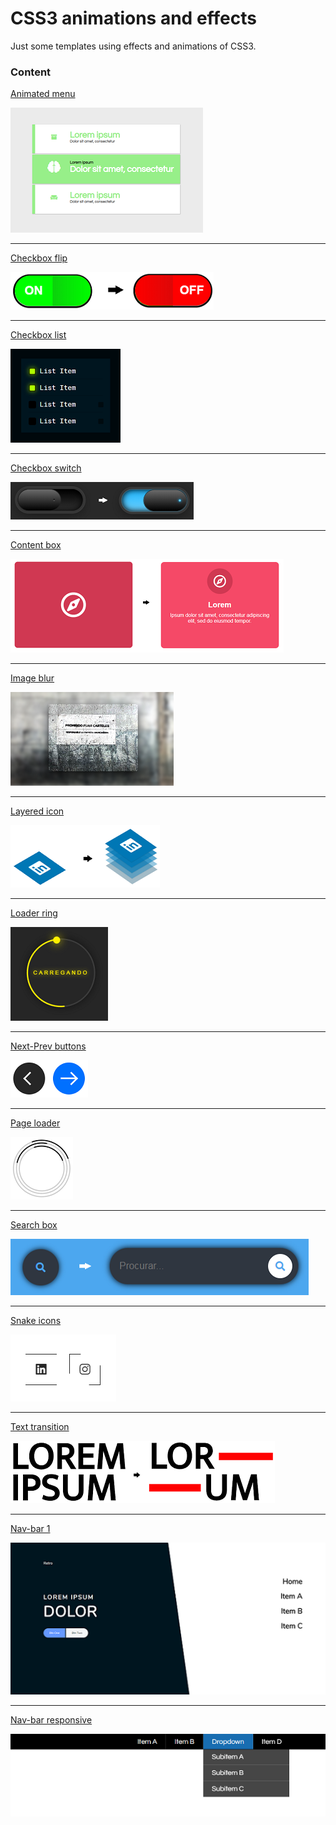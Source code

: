 # CSS3 animations and effects
Just some templates using effects and animations of CSS3.



### Content

[Animated menu](https://github.com/EduardoRotundaro/css-effects/tree/master/src/animated-menu)

![](https://github.com/EduardoRotundaro/css-effects/blob/master/docs/images/animated_menu.png)

---

[Checkbox flip](https://github.com/EduardoRotundaro/css-effects/tree/master/src/checkbox-flip)

![](https://github.com/EduardoRotundaro/css-effects/blob/master/docs/images/checkbox_flip.png)

---

[Checkbox list](https://github.com/EduardoRotundaro/css-effects/tree/master/src/checkbox-list)

![](https://github.com/EduardoRotundaro/css-effects/blob/master/docs/images/checkbox_list.png)

---

[Checkbox switch](https://github.com/EduardoRotundaro/css-effects/tree/master/src/checkbox-switch)

![](https://github.com/EduardoRotundaro/css-effects/blob/master/docs/images/checkbox_switch.png)

---

[Content box](https://github.com/EduardoRotundaro/css-effects/tree/master/src/content-box)

![](https://github.com/EduardoRotundaro/css-effects/blob/master/docs/images/content_box.png)

---

[Image blur](https://github.com/EduardoRotundaro/css-effects/tree/master/src/image-blur)

![](https://github.com/EduardoRotundaro/css-effects/blob/master/docs/images/image_blur.png)

---

[Layered icon](https://github.com/EduardoRotundaro/css-effects/tree/master/src/layered-icon)

![](https://github.com/EduardoRotundaro/css-effects/blob/master/docs/images/layered_icon.png)

---

[Loader ring](https://github.com/EduardoRotundaro/css-effects/tree/master/src/loader-ring)

![](https://github.com/EduardoRotundaro/css-effects/blob/master/docs/images/loader_ring.png)

---

[Next-Prev buttons](https://github.com/EduardoRotundaro/css-effects/tree/master/src/next-prev-button)

![](https://github.com/EduardoRotundaro/css-effects/blob/master/docs/images/nxt_prev_buttons.png)

---

[Page loader](https://github.com/EduardoRotundaro/css-effects/tree/master/src/page-loader)

![](https://github.com/EduardoRotundaro/css-effects/blob/master/docs/images/page_loader.png)

---

[Search box](https://github.com/EduardoRotundaro/css-effects/tree/master/src/search-box)

![](https://github.com/EduardoRotundaro/css-effects/blob/master/docs/images/search_box.png)

---

[Snake icons](https://github.com/EduardoRotundaro/css-effects/tree/master/src/snake)

![](https://github.com/EduardoRotundaro/css-effects/blob/master/docs/images/snake.png)

---

[Text transition](https://github.com/EduardoRotundaro/css-effects/tree/master/src/text-transition)

![](https://github.com/EduardoRotundaro/css-effects/blob/master/docs/images/text_transition.png)

---

[Nav-bar 1](https://github.com/EduardoRotundaro/css-effects/tree/master/src/navigation-bar-1)

![](https://github.com/EduardoRotundaro/css-effects/blob/master/docs/images/nav_bar_1.png)

---

[Nav-bar responsive](https://github.com/EduardoRotundaro/css-effects/tree/master/src/navigation-bar-responsive)

![](https://github.com/EduardoRotundaro/css-effects/blob/master/docs/images/nav_bar_responsive.png)